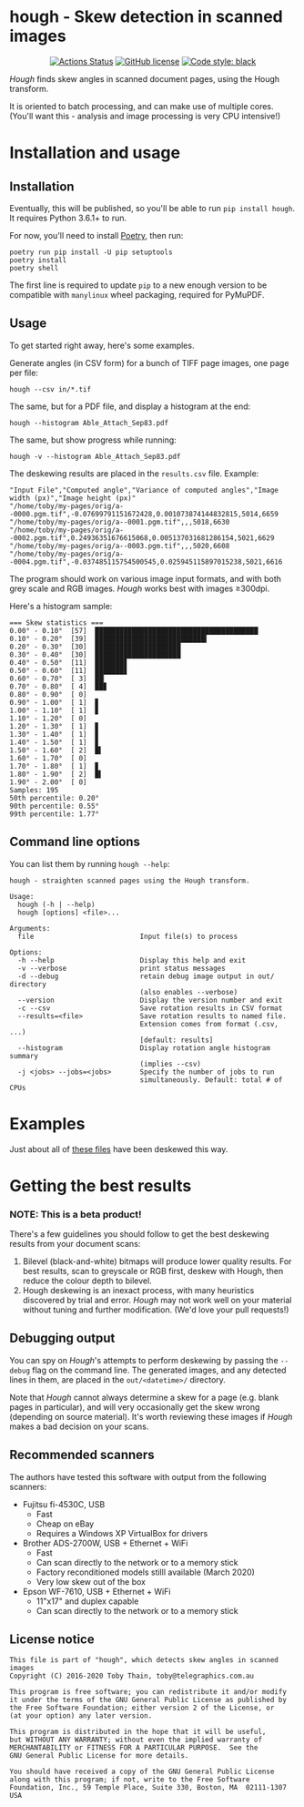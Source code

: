# hough - Skew detection in scanned images

<p align="center">
<a href="https://github.com/wohali/hough/actions"><img alt="Actions Status" src="https://github.com/wohali/hough/workflows/Tests/badge.svg"></a>
<a href="https://github.com/wohali/hough/blob/master/COPYING"><img src="https://img.shields.io/github/license/wohali/hough.svg" alt="GitHub license" /></a>
<a href="https://github.com/psf/black"><img alt="Code style: black" src="https://img.shields.io/badge/code%20style-black-000000.svg"></a>
</p>

_Hough_ finds skew angles in scanned document pages, using the Hough transform.

It is oriented to batch processing, and can make use of multiple cores. (You'll
want this - analysis and image processing is very CPU intensive!)

# Installation and usage

## Installation

Eventually, this will be published, so you'll be able to run `pip install hough`.
It requires Python 3.6.1+ to run.

For now, you'll need to install [Poetry](https://python-poetry.org/docs/#installation),
then run:

```
poetry run pip install -U pip setuptools
poetry install
poetry shell
```

The first line is required to update `pip` to a new enough version to be compatible with
`manylinux` wheel packaging, required for PyMuPDF.

## Usage

To get started right away, here's some examples.

Generate angles (in CSV form) for a bunch of TIFF page images, one page per file:

```
hough --csv in/*.tif
```

The same, but for a PDF file, and display a histogram at the end:

```
hough --histogram Able_Attach_Sep83.pdf
```

The same, but show progress while running:

```
hough -v --histogram Able_Attach_Sep83.pdf
```


The deskewing results are placed in the `results.csv` file. Example:

```csv
"Input File","Computed angle","Variance of computed angles","Image width (px)","Image height (px)"
"/home/toby/my-pages/orig/a--0000.pgm.tif",-0.07699791151672428,0.001073874144832815,5014,6659
"/home/toby/my-pages/orig/a--0001.pgm.tif",,,5018,6630
"/home/toby/my-pages/orig/a--0002.pgm.tif",0.24936351676615068,0.005137031681286154,5021,6629
"/home/toby/my-pages/orig/a--0003.pgm.tif",,,5020,6608
"/home/toby/my-pages/orig/a--0004.pgm.tif",-0.037485115754500545,0.025945115897015238,5021,6616
```

The program should work on various image input formats, and with both grey scale
and RGB images. _Hough_ works best with images ≥300dpi.

Here's a histogram sample:

```
=== Skew statistics ===
0.00° - 0.10°  [57]  ████████████████████████████████████████
0.10° - 0.20°  [39]  ███████████████████████████▍
0.20° - 0.30°  [30]  █████████████████████
0.30° - 0.40°  [30]  █████████████████████
0.40° - 0.50°  [11]  ███████▊
0.50° - 0.60°  [11]  ███████▊
0.60° - 0.70°  [ 3]  ██▏
0.70° - 0.80°  [ 4]  ██▊
0.80° - 0.90°  [ 0]
0.90° - 1.00°  [ 1]  ▊
1.00° - 1.10°  [ 1]  ▊
1.10° - 1.20°  [ 0]
1.20° - 1.30°  [ 1]  ▊
1.30° - 1.40°  [ 1]  ▊
1.40° - 1.50°  [ 1]  ▊
1.50° - 1.60°  [ 2]  █▍
1.60° - 1.70°  [ 0]
1.70° - 1.80°  [ 1]  ▊
1.80° - 1.90°  [ 2]  █▍
1.90° - 2.00°  [ 0]
Samples: 195
50th percentile: 0.20°
90th percentile: 0.55°
99th percentile: 1.77°
```

## Command line options

You can list them by running `hough --help`:

```
hough - straighten scanned pages using the Hough transform.

Usage:
  hough (-h | --help)
  hough [options] <file>...

Arguments:
  file                          Input file(s) to process

Options:
  -h --help                     Display this help and exit
  -v --verbose                  print status messages
  -d --debug                    retain debug image output in out/ directory
                                (also enables --verbose)
  --version                     Display the version number and exit
  -c --csv                      Save rotation results in CSV format
  --results=<file>              Save rotation results to named file.
                                Extension comes from format (.csv, ...)
                                [default: results]
  --histogram                   Display rotation angle histogram summary
                                (implies --csv)
  -j <jobs> --jobs=<jobs>       Specify the number of jobs to run
                                simultaneously. Default: total # of CPUs
```

# Examples

Just about all of [these files](http://docs.telegraphics.com.au/) have been
deskewed this way.

# Getting the best results

### NOTE: This is a beta product!

There's a few guidelines you should follow to get the best deskewing results
from your document scans:

1. Bilevel (black-and-white) bitmaps will produce lower quality results.
   For best results, scan to greyscale or RGB first, deskew with Hough, then
   reduce the colour depth to bilevel.
1. Hough deskewing is an inexact process, with many heuristics discovered
   by trial and error. _Hough_ may not work well on your material without tuning
   and further modification. (We'd love your pull requests!)

## Debugging output

You can spy on _Hough_'s attempts to perform deskewing by passing the `--debug`
flag on the command line. The generated images, and any detected lines in them,
are placed in the `out/<datetime>/` directory.

Note that _Hough_ cannot always determine a skew for a page (e.g. blank pages
in particular), and will very occasionally get the skew wrong (depending on
source material). It's worth reviewing these images if _Hough_ makes a bad
decision on your scans.

## Recommended scanners

The authors have tested this software with output from the following scanners:

* Fujitsu fi-4530C, USB
  * Fast
  * Cheap on eBay
  * Requires a Windows XP VirtualBox for drivers
* Brother ADS-2700W, USB + Ethernet + WiFi
  * Fast
  * Can scan directly to the network or to a memory stick
  * Factory reconditioned models stilll available (March 2020)
  * Very low skew out of the box
* Epson WF-7610, USB + Ethernet + WiFi
  * 11"x17" and duplex capable
  * Can scan directly to the network or to a memory stick

## License notice

```
This file is part of "hough", which detects skew angles in scanned images
Copyright (C) 2016-2020 Toby Thain, toby@telegraphics.com.au

This program is free software; you can redistribute it and/or modify
it under the terms of the GNU General Public License as published by
the Free Software Foundation; either version 2 of the License, or
(at your option) any later version.

This program is distributed in the hope that it will be useful,
but WITHOUT ANY WARRANTY; without even the implied warranty of
MERCHANTABILITY or FITNESS FOR A PARTICULAR PURPOSE.  See the
GNU General Public License for more details.

You should have received a copy of the GNU General Public License
along with this program; if not, write to the Free Software
Foundation, Inc., 59 Temple Place, Suite 330, Boston, MA  02111-1307  USA
```

